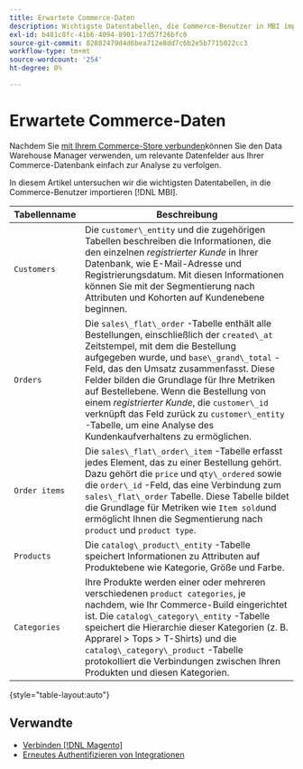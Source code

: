 ```yaml
---
title: Erwartete Commerce-Daten
description: Wichtigste Datentabellen, die Commerce-Benutzer in MBI importieren
exl-id: b481c8fc-41b6-4094-8901-17d57f26bfc0
source-git-commit: 82882479d4d6bea712e8dd7c6b2e5b7715022cc3
workflow-type: tm+mt
source-wordcount: '254'
ht-degree: 0%

---
```


# Erwartete Commerce-Daten

Nachdem Sie [mit Ihrem Commerce-Store verbunden](../../../data-analyst/importing-data/integrations/magento.md)können Sie den Data Warehouse Manager verwenden, um relevante Datenfelder aus Ihrer Commerce-Datenbank einfach zur Analyse zu verfolgen.

In diesem Artikel untersuchen wir die wichtigsten Datentabellen, in die Commerce-Benutzer importieren [!DNL MBI].

| **Tabellenname** | **Beschreibung** |
|-----|-----|
| `Customers` | Die `customer\_entity` und die zugehörigen Tabellen beschreiben die Informationen, die den einzelnen *registrierter Kunde* in Ihrer Datenbank, wie E-Mail-Adresse und Registrierungsdatum. Mit diesen Informationen können Sie mit der Segmentierung nach Attributen und Kohorten auf Kundenebene beginnen. |
| `Orders` | Die `sales\_flat\_order` -Tabelle enthält alle Bestellungen, einschließlich der `created\_at` Zeitstempel, mit dem die Bestellung aufgegeben wurde, und `base\_grand\_total` -Feld, das den Umsatz zusammenfasst. Diese Felder bilden die Grundlage für Ihre Metriken auf Bestellebene. Wenn die Bestellung von einem *registrierter Kunde*, die `customer\_id` verknüpft das Feld zurück zu  `customer\_entity` -Tabelle, um eine Analyse des Kundenkaufverhaltens zu ermöglichen. |
| `Order items` | Die `sales\_flat\_order\_item` -Tabelle erfasst jedes Element, das zu einer Bestellung gehört. Dazu gehört die `price` und `qty\_ordered` sowie die `order\_id` -Feld, das eine Verbindung zum `sales\_flat\_order` Tabelle. Diese Tabelle bildet die Grundlage für Metriken wie `Item sold`und ermöglicht Ihnen die Segmentierung nach `product` und `product type`. |
| `Products` | Die `catalog\_product\_entity` -Tabelle speichert Informationen zu Attributen auf Produktebene wie Kategorie, Größe und Farbe. |
| `Categories` | Ihre Produkte werden einer oder mehreren verschiedenen `product categories`, je nachdem, wie Ihr Commerce-Build eingerichtet ist. Die `catalog\_category\_entity` -Tabelle speichert die Hierarchie dieser Kategorien (z. B. Apprarel > Tops > T-Shirts) und die `catalog\_category\_product` -Tabelle protokolliert die Verbindungen zwischen Ihren Produkten und diesen Kategorien. |

{style=&quot;table-layout:auto&quot;}

## Verwandte

* [Verbinden [!DNL Magento]](../integrations/magento.md)
* [Erneutes Authentifizieren von Integrationen](https://support.magento.com/hc/en-us/articles/360016733151)
